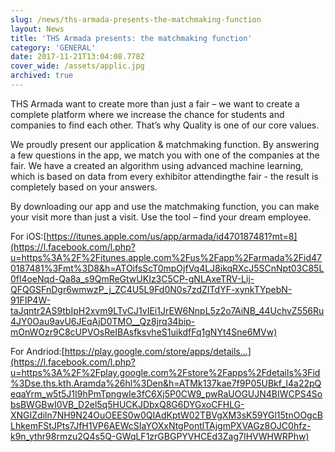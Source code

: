 ```yaml
---
slug: /news/ths-armada-presents-the-matchmaking-function
layout: News
title: 'THS Armada presents: the matchmaking function'
category: 'GENERAL'
date: 2017-11-21T13:04:08.778Z
cover_wide: /assets/applic.jpg
archived: true
---
```


THS Armada want to create more than just a fair – we want to create a complete platform where we increase the chance for students and companies to find each other. That’s why Quality is one of our core values.

We proudly present our application & matchmaking function. By answering a few questions in the app, we match you with one of the companies at the fair. We have a created an algorithm using advanced machine learning, which is based on data from every exhibitor attendingthe fair - the result is completely based on your answers.

By downloading our app and use the matchmaking function, you can make your visit more than just a visit. Use the tool – find your dream employee.

For iOS:[https://itunes.apple.com/us/app/armada/id470187481?mt=8](https://l.facebook.com/l.php?u=https%3A%2F%2Fitunes.apple.com%2Fus%2Fapp%2Farmada%2Fid470187481%3Fmt%3D8&h=ATOifsScT0mpOjfVq4LJ8ikqRXcJ5SCnNpt03C85L0fl4oeNqd-Qa8a_s9QmReGtwUKIz3C5CP-gNLAxeTRV-Lij-QFQGSFnDgr6wmwzP_j_ZC4U5L9Fd0N0s7zdZITdYF-xynkTYpebN-91FIP4W-taJqntr2AS9tbIpH2xvm9LTvCJ1vIEi1JrEW6NnpL5z2o7AiNB_44UchvZ556Ru4JY0Oau9avU6JEqAjD0TMO__Qz8jrq34bip-mOnWOzr9C8cUPVOsReIBAsfksvheS1uikdfFq1gNYt4Sne6MVw)

For Andriod:[https://play.google.com/store/apps/details…](https://l.facebook.com/l.php?u=https%3A%2F%2Fplay.google.com%2Fstore%2Fapps%2Fdetails%3Fid%3Dse.ths.kth.Aramda%26hl%3Den&h=ATMk137kae7f9P05UBkf_l4a22pQeqaYrm_w5t5J1I9hPmTpngwIe3fC6Xj5P0CW9_pwRaUOGUJN4BIWCPS4SobsBWGBwI0VB_D2el5q5HUCKJDbxQ8G6DYGxoCFHLG-XNGIZdiln7NH9N24OuOEES0w0QIAdKptW02TBVgXM3sK59YGl15tnOOgcBLhkemFStJPts7JfH1VP6AEWcSIaYOXxNtgPontlTAjgmPXVAGz8OJC0hfz-k9n_ythr98rmzu2Q4s5Q-GWqLF1zrGBGPYVHCEd3Zag7IHVWHWRPhw)
